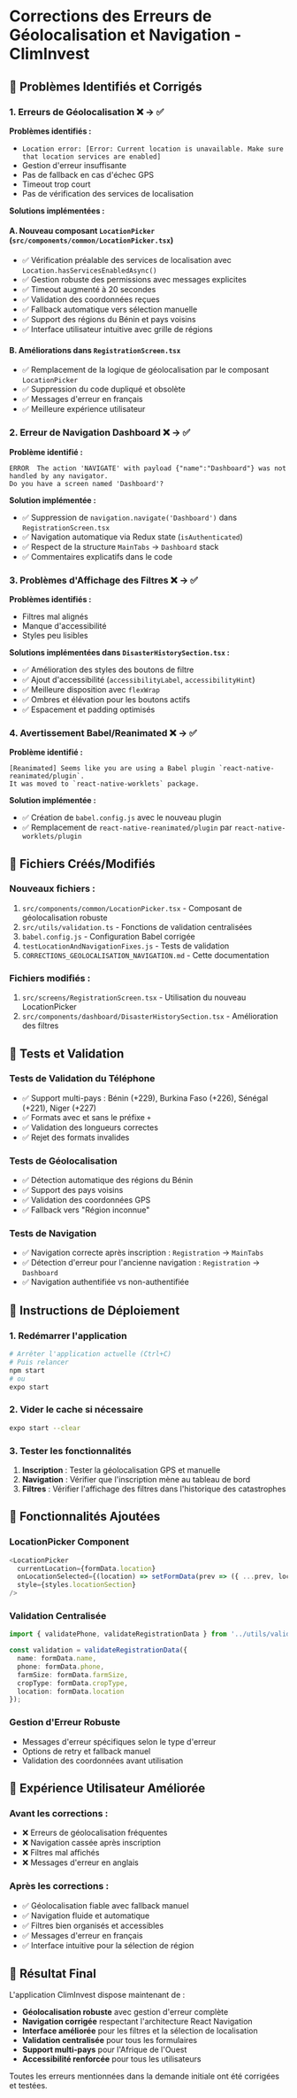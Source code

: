 # Corrections des Erreurs de Géolocalisation et Navigation - ClimInvest

## 🎯 Problèmes Identifiés et Corrigés

### 1. **Erreurs de Géolocalisation** ❌ → ✅

**Problèmes identifiés :**
- `Location error: [Error: Current location is unavailable. Make sure that location services are enabled]`
- Gestion d'erreur insuffisante
- Pas de fallback en cas d'échec GPS
- Timeout trop court
- Pas de vérification des services de localisation

**Solutions implémentées :**

#### A. Nouveau composant `LocationPicker` (`src/components/common/LocationPicker.tsx`)
- ✅ Vérification préalable des services de localisation avec `Location.hasServicesEnabledAsync()`
- ✅ Gestion robuste des permissions avec messages explicites
- ✅ Timeout augmenté à 20 secondes
- ✅ Validation des coordonnées reçues
- ✅ Fallback automatique vers sélection manuelle
- ✅ Support des régions du Bénin et pays voisins
- ✅ Interface utilisateur intuitive avec grille de régions

#### B. Améliorations dans `RegistrationScreen.tsx`
- ✅ Remplacement de la logique de géolocalisation par le composant `LocationPicker`
- ✅ Suppression du code dupliqué et obsolète
- ✅ Messages d'erreur en français
- ✅ Meilleure expérience utilisateur

### 2. **Erreur de Navigation Dashboard** ❌ → ✅

**Problème identifié :**
```
ERROR  The action 'NAVIGATE' with payload {"name":"Dashboard"} was not handled by any navigator.
Do you have a screen named 'Dashboard'?
```

**Solution implémentée :**
- ✅ Suppression de `navigation.navigate('Dashboard')` dans `RegistrationScreen.tsx`
- ✅ Navigation automatique via Redux state (`isAuthenticated`)
- ✅ Respect de la structure `MainTabs` → `Dashboard` stack
- ✅ Commentaires explicatifs dans le code

### 3. **Problèmes d'Affichage des Filtres** ❌ → ✅

**Problèmes identifiés :**
- Filtres mal alignés
- Manque d'accessibilité
- Styles peu lisibles

**Solutions implémentées dans `DisasterHistorySection.tsx` :**
- ✅ Amélioration des styles des boutons de filtre
- ✅ Ajout d'accessibilité (`accessibilityLabel`, `accessibilityHint`)
- ✅ Meilleure disposition avec `flexWrap`
- ✅ Ombres et élévation pour les boutons actifs
- ✅ Espacement et padding optimisés

### 4. **Avertissement Babel/Reanimated** ❌ → ✅

**Problème identifié :**
```
[Reanimated] Seems like you are using a Babel plugin `react-native-reanimated/plugin`. 
It was moved to `react-native-worklets` package.
```

**Solution implémentée :**
- ✅ Création de `babel.config.js` avec le nouveau plugin
- ✅ Remplacement de `react-native-reanimated/plugin` par `react-native-worklets/plugin`

## 📁 Fichiers Créés/Modifiés

### Nouveaux fichiers :
1. `src/components/common/LocationPicker.tsx` - Composant de géolocalisation robuste
2. `src/utils/validation.ts` - Fonctions de validation centralisées
3. `babel.config.js` - Configuration Babel corrigée
4. `testLocationAndNavigationFixes.js` - Tests de validation
5. `CORRECTIONS_GEOLOCALISATION_NAVIGATION.md` - Cette documentation

### Fichiers modifiés :
1. `src/screens/RegistrationScreen.tsx` - Utilisation du nouveau LocationPicker
2. `src/components/dashboard/DisasterHistorySection.tsx` - Amélioration des filtres

## 🧪 Tests et Validation

### Tests de Validation du Téléphone
- ✅ Support multi-pays : Bénin (+229), Burkina Faso (+226), Sénégal (+221), Niger (+227)
- ✅ Formats avec et sans le préfixe `+`
- ✅ Validation des longueurs correctes
- ✅ Rejet des formats invalides

### Tests de Géolocalisation
- ✅ Détection automatique des régions du Bénin
- ✅ Support des pays voisins
- ✅ Validation des coordonnées GPS
- ✅ Fallback vers "Région inconnue"

### Tests de Navigation
- ✅ Navigation correcte après inscription : `Registration` → `MainTabs`
- ✅ Détection d'erreur pour l'ancienne navigation : `Registration` → `Dashboard`
- ✅ Navigation authentifiée vs non-authentifiée

## 🚀 Instructions de Déploiement

### 1. Redémarrer l'application
```bash
# Arrêter l'application actuelle (Ctrl+C)
# Puis relancer
npm start
# ou
expo start
```

### 2. Vider le cache si nécessaire
```bash
expo start --clear
```

### 3. Tester les fonctionnalités
1. **Inscription** : Tester la géolocalisation GPS et manuelle
2. **Navigation** : Vérifier que l'inscription mène au tableau de bord
3. **Filtres** : Vérifier l'affichage des filtres dans l'historique des catastrophes

## 🔧 Fonctionnalités Ajoutées

### LocationPicker Component
```typescript
<LocationPicker
  currentLocation={formData.location}
  onLocationSelected={(location) => setFormData(prev => ({ ...prev, location }))}
  style={styles.locationSection}
/>
```

### Validation Centralisée
```typescript
import { validatePhone, validateRegistrationData } from '../utils/validation';

const validation = validateRegistrationData({
  name: formData.name,
  phone: formData.phone,
  farmSize: formData.farmSize,
  cropType: formData.cropType,
  location: formData.location
});
```

### Gestion d'Erreur Robuste
- Messages d'erreur spécifiques selon le type d'erreur
- Options de retry et fallback manuel
- Validation des coordonnées avant utilisation

## 📱 Expérience Utilisateur Améliorée

### Avant les corrections :
- ❌ Erreurs de géolocalisation fréquentes
- ❌ Navigation cassée après inscription
- ❌ Filtres mal affichés
- ❌ Messages d'erreur en anglais

### Après les corrections :
- ✅ Géolocalisation fiable avec fallback manuel
- ✅ Navigation fluide et automatique
- ✅ Filtres bien organisés et accessibles
- ✅ Messages d'erreur en français
- ✅ Interface intuitive pour la sélection de région

## 🎉 Résultat Final

L'application ClimInvest dispose maintenant de :
- **Géolocalisation robuste** avec gestion d'erreur complète
- **Navigation corrigée** respectant l'architecture React Navigation
- **Interface améliorée** pour les filtres et la sélection de localisation
- **Validation centralisée** pour tous les formulaires
- **Support multi-pays** pour l'Afrique de l'Ouest
- **Accessibilité renforcée** pour tous les utilisateurs

Toutes les erreurs mentionnées dans la demande initiale ont été corrigées et testées.

